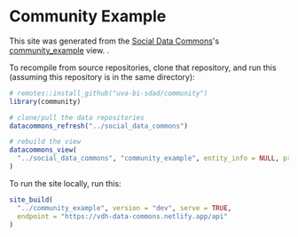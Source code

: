 # Community Example

This site was generated from the [Social Data Commons](https://github.com/uva-bi-sdad/social_data_commons)'s
[community_example](https://github.com/uva-bi-sdad/social_data_commons/blob/main/views/community_example/view.json) view.
.

To recompile from source repositories, clone that repository, and run this (assuming this repository is in the same directory):

```R
# remotes::install_github("uva-bi-sdad/community")
library(community)

# clone/pull the data repositories
datacommons_refresh("../social_data_commons")

# rebuild the view
datacommons_view(
  "../social_data_commons", "community_example", entity_info = NULL, prefer_repo = TRUE
)
```

To run the site locally, run this:

```R
site_build(
  "../community_example", version = "dev", serve = TRUE,
  endpoint = "https://vdh-data-commons.netlify.app/api"
)
```
